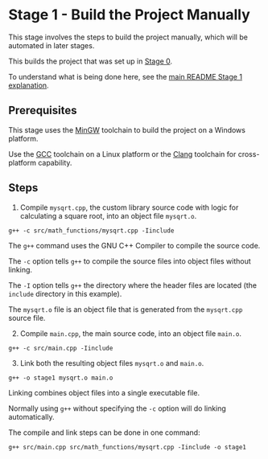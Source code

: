 # Stage 1 - Build the Project Manually

This stage involves the steps to build the project manually, which will be automated in later stages.

This builds the project that was set up in [Stage 0](../Stage0/README.md).

To understand what is being done here, see the [main README Stage 1 explanation](../README.md#stage-1---build-the-project-manually).

## Prerequisites

This stage uses the [MinGW](https://sourceforge.net/projects/mingw/) toolchain to build the project on a Windows platform.

Use the [GCC](https://gcc.gnu.org/) toolchain on a Linux platform or the [Clang](https://clang.llvm.org/) toolchain for cross-platform capability.

## Steps

1. Compile `mysqrt.cpp`, the custom library source code with logic for calculating a square root, into an object file `mysqrt.o`.

```
g++ -c src/math_functions/mysqrt.cpp -Iinclude
```

The `g++` command uses the GNU C++ Compiler to compile the source code.

The `-c` option tells `g++` to compile the source files into object files without linking.

The `-I` option tells `g++` the directory where the header files are located (the `include` directory in this example).

The `mysqrt.o` file is an object file that is generated from the `mysqrt.cpp` source file.

2. Compile `main.cpp`, the main source code, into an object file `main.o`.

```
g++ -c src/main.cpp -Iinclude
```

3. Link both the resulting object files `mysqrt.o` and `main.o`.

```
g++ -o stage1 mysqrt.o main.o
```

Linking combines object files into a single executable file.

Normally using `g++` without specifying the `-c` option will do linking automatically.

The compile and link steps can be done in one command:

```
g++ src/main.cpp src/math_functions/mysqrt.cpp -Iinclude -o stage1
```
